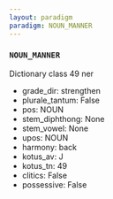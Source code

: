 ```yaml
---
layout: paradigm
paradigm: NOUN_MANNER
---
```

### ` NOUN_MANNER `

Dictionary class 49 ner
* grade_dir: strengthen
* plurale_tantum: False
* pos: NOUN
* stem_diphthong: None
* stem_vowel: None
* upos: NOUN
* harmony: back
* kotus_av: J
* kotus_tn: 49
* clitics: False
* possessive: False
